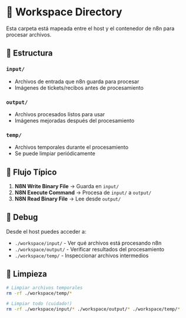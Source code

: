 # 📁 Workspace Directory

Esta carpeta está mapeada entre el host y el contenedor de n8n para procesar archivos.

## 📂 Estructura

### `input/`
- Archivos de entrada que n8n guarda para procesar
- Imágenes de tickets/recibos antes de procesamiento

### `output/`
- Archivos procesados listos para usar
- Imágenes mejoradas después del procesamiento

### `temp/`
- Archivos temporales durante el procesamiento
- Se puede limpiar periódicamente

## 🔄 Flujo Típico

1. **N8N Write Binary File** → Guarda en `input/`
2. **N8N Execute Command** → Procesa de `input/` a `output/`
3. **N8N Read Binary File** → Lee desde `output/`

## 🐛 Debug

Desde el host puedes acceder a:
- `./workspace/input/` - Ver qué archivos está procesando n8n
- `./workspace/output/` - Verificar resultados del procesamiento
- `./workspace/temp/` - Inspeccionar archivos intermedios

## 🧹 Limpieza

```bash
# Limpiar archivos temporales
rm -rf ./workspace/temp/*

# Limpiar todo (cuidado!)
rm -rf ./workspace/input/* ./workspace/output/* ./workspace/temp/*
```